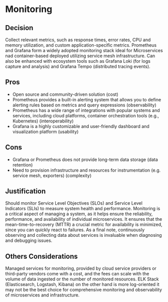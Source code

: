 # Monitoring 

## Decision

Collect relevant metrics, such as response times, error rates, CPU and memory utilization, and custom application-specific metrics. 
Prometheus and Grafana form a widely adopted monitoring stack ideal for Microservices nad container-based deployed utilizing
service mesh infrastructure. Can also be enhanced with ecosystem  tools such as Grafana Loki (for logs capture and analysis) 
and Grafana Tempo (distributed tracing events). 

## Pros

- Open source and community-driven solution (cost)
- Prometheus provides a built-in alerting system that allows you to define alerting rules based on metrics and query expressions (observability)
- Prometheus has a wide range of integrations with popular systems and services, including cloud platforms, container orchestration tools (e.g., Kubernetes) (interoperability)
- Grafana is a highly customizable and user-friendly dashboard and visualization platform (usability)

## Cons

- Grafana or Prometheus does not provide long-term data storage (data retention)
- Need to provision infrastructure and resources for instrumentation (e.g. service mesh, exporters) (complexity)

## Justification

Should monitor Service Level Objectives (SLOs) and Service Level Indicators (SLIs) to measure system health and performance.
Monitoring is a critical aspect of managing a system, as it helps ensure the reliability, performance, and availability 
of individual microservices. It ensures that the mean-time-to-recovery (MTTR) a crucial metric for availability is minimized, 
since you can quickly react to failures. As a final note, continuously observing and collecting data about services is invaluable 
when diagnosing and debugging issues.

## Others Considerations

Managed services for monitoring, provided by cloud service providers or third-party vendors come with a cost, 
and the fees can scale with the volume of data ingested or the number of monitored resources.
ELK Stack (Elasticsearch, Logstash, Kibana) on the other hand is more log-oriented it may not be the best choice for comprehensive 
monitoring and observability of microservices and infrastructure.

